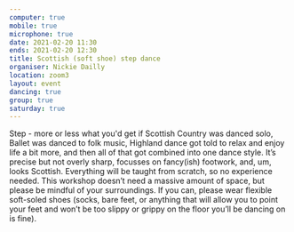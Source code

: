 ```yaml
---
computer: true
mobile: true
microphone: true
date: 2021-02-20 11:30
ends: 2021-02-20 12:30
title: Scottish (soft shoe) step dance
organiser: Nickie Dailly
location: zoom3
layout: event
dancing: true
group: true
saturday: true
---
```

Step - more or less what you'd get if Scottish Country was danced solo, Ballet was danced to folk music, Highland dance got told to relax and enjoy life a bit more, and then all of that got combined into one dance style. It’s precise but not overly sharp, focusses on fancy(ish) footwork, and, um, looks Scottish. Everything will be taught from scratch, so no experience needed. This workshop doesn’t need a massive amount of space, but please be mindful of your surroundings. If you can, please wear flexible soft-soled shoes (socks, bare feet, or anything that will allow you to point your feet and won’t be too slippy or grippy on the floor you’ll be dancing on is fine).
